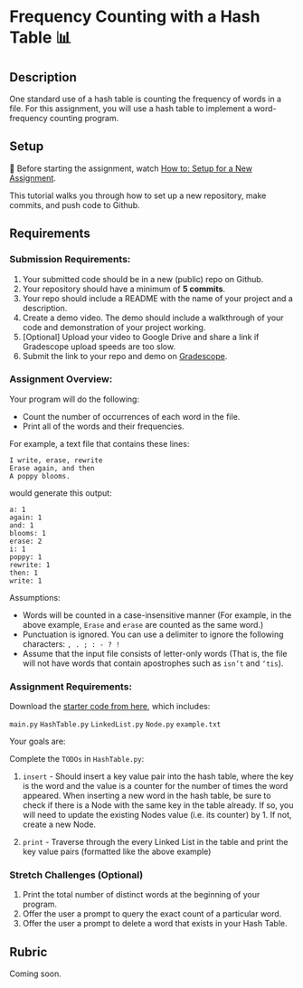 # Frequency Counting with a Hash Table 📊


## Description

One standard use of a hash table is counting the frequency of words in a file. For this assignment, you will use a hash table to implement a word-frequency counting program. 


## Setup

🚨 Before starting the assignment, watch [How to: Setup for a New Assignment](https://youtu.be/MCbDO8IpqZM).

This tutorial walks you through how to set up a new repository, make commits, and push code to Github.



## Requirements

### Submission Requirements:
1. Your submitted code should be in a new (public) repo on Github.
1. Your repository should have a minimum of **5 commits**. 
1. Your repo should include a README with the name of your project and a description.
1. Create a demo video. The demo should include a walkthrough of your code and demonstration of your project working.
1. [Optional] Upload your video to Google Drive and share a link if Gradescope upload speeds are too slow.
1. Submit the link to your repo and demo on [Gradescope](https://www.gradescope.com/courses/202248/assignments/803584).

### Assignment Overview:

Your program will do the following:
* Count the number of occurrences of each word in the file.
* Print all of the words and their frequencies. 

For example, a text file that contains these lines:

```
I write, erase, rewrite
Erase again, and then
A poppy blooms.
```

would generate this output:
```
a: 1
again: 1
and: 1
blooms: 1
erase: 2
i: 1
poppy: 1
rewrite: 1
then: 1
write: 1
```

Assumptions:
* Words will be counted in a case-insensitive manner (For example, in the above example, `Erase` and `erase` are counted as the same word.)
* Punctuation is ignored. You can use a delimiter to ignore the following characters: `, . ; : - ? !`
* Assume that the input file consists of letter-only words (That is, the file will not have words that contain apostrophes such as `isn’t` and `‘tis`).


### Assignment Requirements:

Download the [starter code from here](https://repl.it/@JoiAnderson2/Frequency-Counter-Starter-Code), which includes:

`main.py`
`HashTable.py`
`LinkedList.py`
`Node.py`
`example.txt`

Your goals are:

Complete the `TODOs` in `HashTable.py`:

1. `insert` - Should insert a key value pair into the hash table, where the key is the word and the value is a counter for the number of times the word appeared. When inserting a new word in the hash table, be sure to check if there is a Node with the same key in the table already. If so, you will need to update the existing Nodes value (i.e. its counter) by 1. If not, create a new Node.

1. `print` - Traverse through the every Linked List in the table and print the key value pairs (formatted like the above example)



### Stretch Challenges (Optional)
1. Print the total number of distinct words at the beginning of your program.
1. Offer the user a prompt to query the exact count of a particular word.
1. Offer the user a prompt to delete a word that exists in your Hash Table. 



## Rubric

Coming soon.

